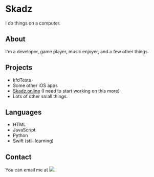 # Skadz

I do things on a computer.

## About

I'm a developer, game player, music enjoyer, and a few other things.

## Projects

- kfdTests
- Some other iOS apps
- [Skadz.online](https://skadz.online) (I need to start working on this more)
- Lots of other small things.

## Languages

- HTML
- JavaScript
- Python
- Swift (still learning)

## Contact

You can email me at <img src="https://skadz.online/email.png">.
